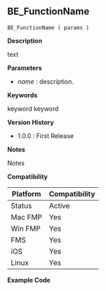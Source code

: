 ## BE_FunctionName

    BE_FunctionName ( params )

**Description**  

text

**Parameters**

* *name* : description.

**Keywords**  

keyword keyword

**Version History**

* 1.0.0 : First Release

**Notes**

Notes

**Compatibility** 

| Platform | Compatibility |
|-----------|-----------|
| Status | Active |  
| Mac FMP | Yes  |  
| Win FMP | Yes  |  
| FMS | Yes  |  
| iOS | Yes  |  
| Linux | Yes  |  

**Example Code**
